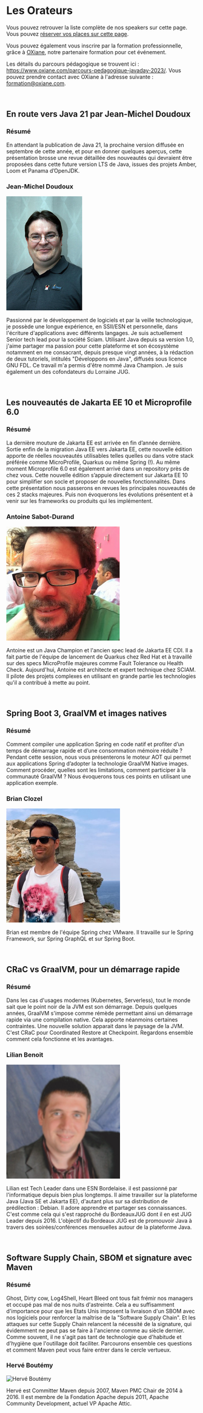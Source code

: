 # Les Orateurs

<!-- MACRO{snippet|debug=false|ignoreDownloadError=false|verbatim=false|file=src/site/resources/fragments/breadcrum.snippet.html} -->

Vous pouvez retrouver la liste complète de nos speakers sur cette page. Vous pouvez [réserver vos places sur cette page](https://www.helloasso.com/associations/bjpc/evenements/paris-jug-s-java-day-2023).

Vous pouvez également vous inscrire par la formation professionnelle, grâce à [OXiane](https://www.oxiane.com/), notre partenaire formation pour cet événement.

Les détails du parcours pédagogique se trouvent ici : <https://www.oxiane.com/parcours-pedagogique-javaday-2023/>. Vous pouvez prendre contact avec OXiane à l'adresse suivante : [formation@oxiane.com](mailto:formation@oxiane.com).


<a id="jean-michel">&nbsp;</a>

## En route vers Java 21 par Jean-Michel Doudoux

### Résumé

En attendant la publication de Java 21, la prochaine version diffusée en septembre de cette année, et pour en donner quelques aperçus, cette présentation brosse une revue détaillée des nouveautés qui devraient être proposées dans cette future version LTS de Java, issues des projets Amber, Loom et Panama d’OpenJDK.

### Jean-Michel Doudoux

![Jean-Michel Doudoux](images/speakers/jmdoudoux.jpg)

Passionné par le développement de logiciels et par la veille technologique, je possède une longue expérience, en SSII/ESN et personnelle, dans l'écriture d'applications avec différents langages. Je suis actuellement Senior tech lead pour la société Sciam. Utilisant Java depuis sa version 1.0, j'aime partager ma passion pour cette plateforme et son écosystème notamment en me consacrant, depuis presque vingt années, à la rédaction de deux tutoriels, intitulés "Développons en Java", diffusés sous licence GNU FDL. Ce travail m'a permis d'être nommé Java Champion. Je suis également un des cofondateurs du Lorraine JUG.


<a id="antoine">&nbsp;</a>

## Les nouveautés de Jakarta EE 10 et Microprofile 6.0

### Résumé

La dernière mouture de Jakarta EE est arrivée en fin d’année dernière. Sortie enfin de la migration Java EE vers Jakarta EE, cette nouvelle édition apporte de réelles nouveautés utilisables telles quelles ou dans votre stack préférée comme MicroProfile, Quarkus ou même Spring (!).
Au même moment Microprofile 6.0 est également arrivé dans un repository près de chez vous. Cette nouvelle édition s’appuie directement sur Jakarta EE 10 pour simplifier son socle et proposer de nouvelles fonctionnalités.
Dans cette présentation nous passerons en revues les principales nouveautés de ces 2 stacks majeures. Puis non évoquerons les évolutions présentent et à venir sur les frameworks ou produits qui les implémentent.

### Antoine Sabot-Durand

![Antoine Sabot-Durant](images/speakers/Antoine-Sabot-Durant.jpg)

Antoine est un Java Champion et l'ancien spec lead de Jakarta EE CDI. Il a fait partie de l'équipe de lancement de Quarkus chez Red Hat et à travaillé sur des specs MicroProfile majeures comme Fault Tolerance ou Health Check. Aujourd'hui, Antoine est architecte et expert technique chez SCIAM. Il pilote des projets complexes en utilisant en grande partie les technologies qu'il a contribué à mette au point.


<a id="brian">&nbsp;</a>

## Spring Boot 3, GraalVM et images natives

### Résumé

Comment compiler une application Spring en code natif et profiter d’un temps de démarrage rapide et d’une consommation mémoire réduite ?
Pendant cette session, nous vous présenterons le moteur AOT qui permet aux applications Spring d’adopter la technologie GraalVM Native images.
Comment procéder, quelles sont les limitations, comment participer à la communauté GraalVM ? Nous évoquerons tous ces points en utilisant une application exemple.

### Brian Clozel

![Brian Clozel](images/speakers/Brian-Clozel.jpg)

Brian est membre de l'équipe Spring chez VMware. Il travaille sur le Spring Framework, sur Spring GraphQL et sur Spring Boot.


<a id="lilian">&nbsp;</a>

## CRaC vs GraalVM, pour un démarrage rapide

### Résumé

Dans les cas d'usages modernes (Kubernetes, Serverless), tout le monde sait que le point noir de la JVM est son démarrage.
Depuis quelques années, GraalVM s'impose comme rémède permettant ainsi un démarrage rapide via une compilation native. Cela apporte néanmoins certaines contraintes.
Une nouvelle solution apparait dans le paysage de la JVM. C'est CRaC pour Coordinated Restore at Checkpoint. Regardons ensemble comment cela fonctionne et les avantages.

### Lilian Benoit

![Lilian Benoit](images/speakers/Lilian-Benoit.png)

Lilian est Tech Leader dans une ESN Bordelaise. il est passionné par l'informatique depuis bien plus longtemps. Il aime travailler sur la plateforme Java (Java SE et Jakarta EE), d'autant plus sur sa distribution de prédilection : Debian.
Il adore apprendre et partager ses connaissances. C'est comme cela qui s'est rapproché du BordeauxJUG dont il en est JUG Leader depuis 2016. L'objectif du Bordeaux JUG est de promouvoir Java à travers des soirées/conférences mensuelles autour de la plateforme Java.


<a id="herve">&nbsp;</a>

## Software Supply Chain, SBOM et signature avec Maven

### Résumé

Ghost, Dirty cow, Log4Shell, Heart Bleed ont tous fait frémir nos managers et occupé pas mal de nos nuits d'astreinte. Cela a eu suffisamment d'importance pour que les Etats Unis imposent la livraison d'un SBOM avec nos logiciels pour renforcer la maîtrise de la "Software Supply Chain".
Et les attaques sur cette Supply Chain relancent la nécessité de la signature, qui évidemment ne peut pas se faire à l'ancienne comme au siècle dernier.
Comme souvent, il ne s'agit pas tant de technologie que d'habitude et d'hygiène que l'outillage doit faciliter.
Parcourons ensemble ces questions et comment Maven peut vous faire entrer dans le cercle vertueux.

### Hervé Boutémy

![Hervé Boutémy](images/speakers/Herve-Boutemy.png)

Hervé est Committer Maven depuis 2007, Maven PMC Chair de 2014 à 2016. Il est membre de la Fondation Apache depuis 2011, Apache Community Development, actuel VP Apache Attic.
